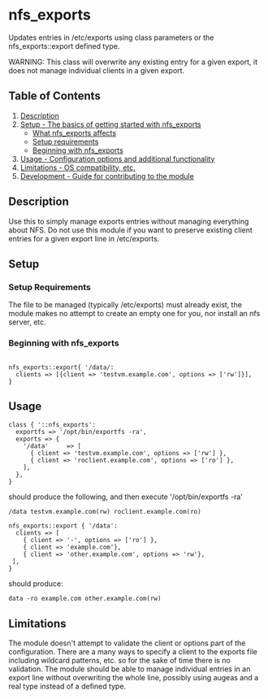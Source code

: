 # nfs_exports

Updates entries in /etc/exports using class parameters or the 
nfs_exports::export defined type.  

WARNING: This class will overwrite any existing entry for a given export, it does
not manage individual clients in a given export.

## Table of Contents

1. [Description](#description)
1. [Setup - The basics of getting started with nfs_exports](#setup)
    * [What nfs_exports affects](#what-nfs_exports-affects)
    * [Setup requirements](#setup-requirements)
    * [Beginning with nfs_exports](#beginning-with-nfs_exports)
1. [Usage - Configuration options and additional functionality](#usage)
1. [Limitations - OS compatibility, etc.](#limitations)
1. [Development - Guide for contributing to the module](#development)

## Description

Use this to simply manage exports entries without managing everything about NFS.
Do not use this module if you want to preserve existing client entries for a given 
export line in /etc/exports.

## Setup

### Setup Requirements

The file to be managed (typically /etc/exports) must already exist, the module
makes no attempt to create an empty one for you, nor install an nfs server, etc.

### Beginning with nfs_exports

```puppet

nfs_exports::export{ '/data/:
  clients => [{client => 'testvm.example.com', options => ['rw']}],
}

```

## Usage

```puppet
class { '::nfs_exports':
  exportfs => '/opt/bin/exportfs -ra',
  exports => {
    '/data'     => [
      { client => 'testvm.example.com', options => ['rw'] },
      { client => 'roclient.example.com', options => ['ro'] },
    ],
  },
}
```

should produce the following, and then execute '/opt/bin/exportfs -ra'

```text
/data testvm.example.com(rw) roclient.example.com(ro)
```

```puppet
nfs_exports::export { '/data':
  clients => [
    { client => '-', options => ['ro'] },
    { client => 'example.com'},
    { client => 'other.example.com', options => 'rw'},
 ],
}
```

should produce:

```text
data -ro example.com other.example.com(rw)
```

## Limitations

The module doesn't attempt to validate the client or options part of the configuration.
There are a many ways to specify a client to the exports file including wildcard patterns, etc. so for the sake of time there is no validation.
The module should be able to manage individual entries in an export line without overwriting the whole line, possibly using augeas and a real type instead of a defined type.